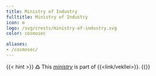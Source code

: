```yaml
---
title: Ministry of Industry
fulltitle: Ministry of Industry
icon: ⚙️
logo: /svg/crests/ministry-of-industry.svg
color: cosmosec

aliases:
- /cosmosec/
---
```

{{< hint >}}
߷ This *[ministry](/ministries/)* is part of {{<link/vekllei>}}.
{{</hint>}}